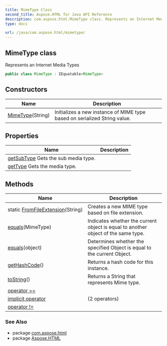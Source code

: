 ```yaml
---
title: MimeType Class
second_title: Aspose.HTML for Java API Reference
description: com.aspose.html.MimeType class. Represents an Internet Media Types
type: docs

url: /java/com.aspose.html/mimetype/
---
```

## MimeType class

Represents an Internet Media Types

```java
public class MimeType : IEquatable<MimeType>
```

## Constructors

| Name | Description |
| --- | --- |
| [MimeType](mimetype/)(String) | Initializes a new instance of MIME type based on serialized String value. |

## Properties

| Name | Description |
| --- | --- |
| [getSubType](../../com.aspose.html/mimetype/subtype/) Gets the sub media type. |
| [getType](../../com.aspose.html/mimetype/type/) Gets the media type. |

## Methods

| Name | Description |
| --- | --- |
| static [FromFileExtension](../../com.aspose.html/mimetype/fromfileextension/)(String) | Creates a new MIME type based on file extension. |
| [equals](../../com.aspose.html/mimetype/equals/#equals)(MimeType) | Indicates whether the current object is equal to another object of the same type. |
| [equals](../../com.aspose.html/mimetype/equals/#equals_1)(object) | Determines whether the specified Object is equal to the current Object. |
| [getHashCode](../../com.aspose.html/mimetype/gethashcode/)() | Returns a hash code for this instance. |
| [toString](../../com.aspose.html/mimetype/toString/)() | Returns a String that represents Mime type. |
| [operator ==](../../com.aspose.html/mimetype/op_equality/) |  |
| [implicit operator](../../com.aspose.html/mimetype/op_implicit/#op_implicit) |  (2 operators) |
| [operator !=](../../com.aspose.html/mimetype/op_inequality/) |  |

### See Also

* package [com.aspose.html](../../com.aspose.html/)
* package [Aspose.HTML](../../)
